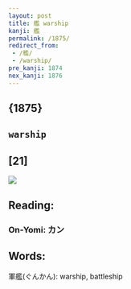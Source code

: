 ```yaml
---
layout: post
title: 艦 warship
kanji: 艦
permalink: /1875/
redirect_from:
 - /艦/
 - /warship/
pre_kanji: 1874
nex_kanji: 1876
---
```


## {1875}

## `warship`

## [21]

<div class="stroke"><img src="E889A6.png" /></div>

## Reading:

### On-Yomi: カン

## Words:

軍艦(ぐんかん): warship, battleship
